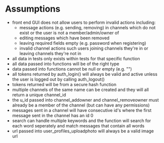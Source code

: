 # Assumptions

- front end GUI does not allow users to perform invalid actions including:
    - message actions (e.g. sending, removing) in channels which do not exist or the user is not a member/admin/owner of
    - editing messages which have been removed
    - leaving required fields empty (e.g. password when registering)
    - invalid channel actions such users joining channels they're in or leaving channels they're not in
- all data in tests only exists within tests for that specific function
- all data passed into functions will be of the right type
- data passed into functions cannot be null or empty (e.g. "")
- all tokens returned by auth_login() will always be valid and active unless the user is logged out by calling auth_logout()
- tokens returned will be from a secure hash function 
- multiple channels of the same name can be created and they will all return a unique channel_id
- the u_id passed into channel_addowner and channel_removeowner must already be a member of the channel (but can have any permissions)
- messages sent in a channel will have consecutive id's where the first message sent in the channel has an id 0
- search can handle multiple keywords and the function will search for each word seperately and match messages that contain all words
- url passed into user_profiles_uploadphoto will always be a valid image url